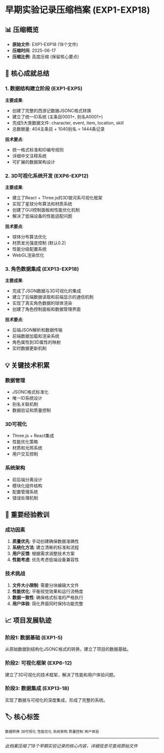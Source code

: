 # 早期实验记录压缩档案 (EXP1-EXP18)

## 📊 压缩概览
- **原始文件**: EXP1-EXP18 (18个文件)
- **压缩时间**: 2025-06-17
- **压缩比例**: 高度压缩 (保留核心要点)

## 🎯 核心成就总结

### 1. 数据结构建立阶段 (EXP1-EXP5)
**主要成果**:
- 创建了完整的西游记数据JSONC格式转换
- 建立了统一ID系统 (主条目0001+, 别名A0001+)
- 完成5大类数据文件: character, event, item, location, skill
- 总数据量: 404主条目 + 1040别名 = 1444条记录

**技术要点**:
- 统一格式标准和ID编号规则
- 详细中文注释系统
- 可扩展的数据架构设计

### 2. 3D可视化系统开发 (EXP6-EXP12)
**主要成果**:
- 建立了React + Three.js的3D银河系可视化框架
- 实现了星球分布算法和材质系统
- 创建了GUI控制面板和性能优化机制
- 解决了低端设备的性能适配问题

**技术要点**:
- 球体分布算法优化
- 材质发光强度控制 (默认0.2)
- 性能分级配置系统
- WebGL渲染优化

### 3. 角色数据集成 (EXP13-EXP18)
**主要成果**:
- 完成了JSON数据与3D可视化的集成
- 建立了后端数据读取和前端显示的通信机制
- 实现了真实角色数据的球体渲染
- 创建了角色控制面板和数据管理界面

**技术要点**:
- 后端JSON解析和数据传输
- 前端数据加载和渲染系统
- 角色属性到3D属性的映射
- 实时数据更新机制

## 💡 关键技术积累

### 数据管理
- JSONC格式标准化
- 唯一ID系统设计
- 别名关联机制
- 数据验证和质量控制

### 3D可视化
- Three.js + React集成
- 性能优化策略
- 材质和光照系统
- 用户交互控制

### 系统架构
- 前后端分离设计
- 模块化组件结构
- 配置管理系统
- 错误处理机制

## 🔄 重要经验教训

### 成功因素
1. **质量优先**: 手动创建确保数据准确性
2. **系统化方法**: 建立清晰的标准和流程
3. **用户反馈**: 根据需求调整技术方案
4. **性能考虑**: 优先考虑低端设备兼容性

### 技术挑战
1. **文件大小限制**: 需要分块编辑大文件
2. **性能优化**: 平衡视觉效果和运行流畅度
3. **数据一致性**: 确保格式标准的严格执行
4. **用户体验**: 简化界面同时保持功能完整

## 📈 项目发展轨迹

### 阶段1: 数据基础 (EXP1-5)
从原始数据到结构化JSONC格式的转换，建立了项目的数据基础。

### 阶段2: 可视化框架 (EXP6-12)  
建立了3D可视化的技术框架，解决了性能和用户体验问题。

### 阶段3: 数据集成 (EXP13-18)
实现了数据与可视化的深度集成，形成了完整的系统。

## 🏷️ 核心标签
`数据转换` `3D可视化` `性能优化` `系统架构` `质量控制` `用户体验`

---
*此档案压缩了18个早期实验记录的核心内容，详细信息可查阅原始文件*

